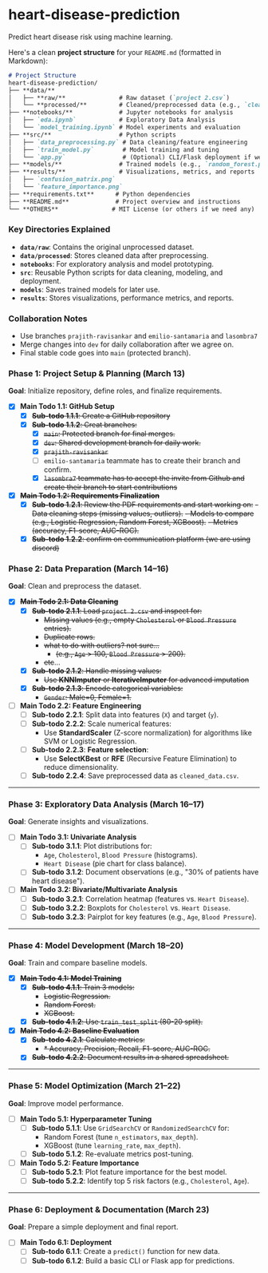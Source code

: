 # heart-disease-prediction
Predict heart disease risk using machine learning.

Here's a clean **project structure** for your `README.md` (formatted in Markdown):

```markdown
# Project Structure
heart-disease-prediction/  
├── **data/**  
│   ├── **raw/**               # Raw dataset (`project 2.csv`)
│   └── **processed/**         # Cleaned/preprocessed data (e.g., `cleaned_data.csv`)  
├── **notebooks/**             # Jupyter notebooks for analysis  
│   ├── `eda.ipynb`            # Exploratory Data Analysis  
│   └── `model_training.ipynb` # Model experiments and evaluation  
├── **src/**                   # Python scripts  
│   ├── `data_preprocessing.py` # Data cleaning/feature engineering  
│   ├── `train_model.py`        # Model training and tuning  
│   └── `app.py`                # (Optional) CLI/Flask deployment if we have time
├── **models/**                # Trained models (e.g., `random_forest.pkl`)  
├── **results/**               # Visualizations, metrics, and reports  
│   ├── `confusion_matrix.png`  
│   └── `feature_importance.png`  
├── **requirements.txt**      # Python dependencies  
├── **README.md**             # Project overview and instructions  
└── **OTHERS**               # MIT License (or others if we need any)  
```

### **Key Directories Explained**  
- **`data/raw`**: Contains the original unprocessed dataset.  
- **`data/processed`**: Stores cleaned data after preprocessing.  
- **`notebooks`**: For exploratory analysis and model prototyping.  
- **`src`**: Reusable Python scripts for data cleaning, modeling, and deployment.  
- **`models`**: Saves trained models for later use.  
- **`results`**: Stores visualizations, performance metrics, and reports.  

### **Collaboration Notes**  
- Use branches `prajith-ravisankar` and `emilio-santamaria` and `lasombra7` 
- Merge changes into `dev` for daily collaboration after we agree on.  
- Final stable code goes into `main` (protected branch).

### **Phase 1: Project Setup & Planning (March 13)**

**Goal**: Initialize repository, define roles, and finalize requirements.

- [x]  **Main Todo 1.1: GitHub Setup**
    - [x]  ~~**Sub-todo 1.1.1**: Create a GitHub repository~~
    - [x]  ~~**Sub-todo 1.1.2**: Creat branches:~~
        - [x]  ~~`main`: Protected branch for final merges.~~
        - [x]  ~~`dev`: Shared development branch for daily work.~~
        - [x]  ~~`prajith-ravisankar`~~
        - [ ]  `emilio-santamaria` teammate has to create their branch and confirm.
        - [x] ~~`lasombra7` teammate has to accept the invite from Github and create their branch to start contributions~~
- [x]  ~~**Main Todo 1.2: Requirements Finalization**~~
    - [x]  ~~**Sub-todo 1.2.1**: Review the PDF requirements and start working on:~~
        ~~- Data cleaning steps (missing values, outliers).~~
        ~~- Models to compare (e.g., Logistic Regression, Random Forest, XGBoost).~~
        ~~- Metrics (accuracy, F1-score, AUC-ROC).~~
    - [x]  ~~**Sub-todo 1.2.2**: confirm on communication platform (we are using discord)~~

### **Phase 2: Data Preparation (March 14–16)**

**Goal**: Clean and preprocess the dataset.

- [x]  ~~**Main Todo 2.1: Data Cleaning**~~
    - [x]  ~~**Sub-todo 2.1.1**: Load `project 2.csv` and inspect for:~~
        - ~~Missing values (e.g., empty `Cholesterol` or `Blood Pressure` entries).~~
        - ~~Duplicate rows.~~
        - ~~what to do with outliers? not sure…~~
            - ~~(e.g., `Age` > 100, `Blood Pressure` > 200).~~
        - ~~etc~~…
    - [x]  ~~**Sub-todo 2.1.2**: Handle missing values:~~
        - ~~Use **KNNImputer** or **IterativeImputer** for advanced imputation~~
    - [x]  ~~**Sub-todo 2.1.3**: Encode categorical variables:~~
        - ~~`Gender`: Male=0, Female=1.~~
- [ ]  **Main Todo 2.2: Feature Engineering**
    - [ ]  **Sub-todo 2.2.1**: Split data into features (`X`) and target (`y`).
    - [ ]  **Sub-todo 2.2.2**: Scale numerical features:
        - Use **StandardScaler** (Z-score normalization) for algorithms like SVM or Logistic Regression.
    - [ ]  **Sub-todo 2.2.3**: **Feature selection**:
        - Use **SelectKBest** or **RFE** (Recursive Feature Elimination) to reduce dimensionality.
    - [ ]  **Sub-todo 2.2.4**: Save preprocessed data as `cleaned_data.csv`.

---

### **Phase 3: Exploratory Data Analysis (March 16–17)**

**Goal**: Generate insights and visualizations.

- [ ]  **Main Todo 3.1: Univariate Analysis**
    - [ ]  **Sub-todo 3.1.1**: Plot distributions for:
        - `Age`, `Cholesterol`, `Blood Pressure` (histograms).
        - `Heart Disease` (pie chart for class balance).
    - [ ]  **Sub-todo 3.1.2**: Document observations (e.g., "30% of patients have heart disease").
- [ ]  **Main Todo 3.2: Bivariate/Multivariate Analysis**
    - [ ]  **Sub-todo 3.2.1**: Correlation heatmap (features vs. `Heart Disease`).
    - [ ]  **Sub-todo 3.2.2**: Boxplots for `Cholesterol` vs. `Heart Disease`.
    - [ ]  **Sub-todo 3.2.3**: Pairplot for key features (e.g., `Age`, `Blood Pressure`).

---

### **Phase 4: Model Development (March 18–20)**

**Goal**: Train and compare baseline models.

- [x]  ~~**Main Todo 4.1: Model Training**~~
    - [x]  ~~**Sub-todo 4.1.1**: Train 3 models:~~
        - ~~Logistic Regression.~~
        - ~~Random Forest.~~
        - ~~XGBoost.~~
    - [x]  ~~**Sub-todo 4.1.2**: Use `train_test_split` (80-20 split).~~
- [x]  ~~**Main Todo 4.2: Baseline Evaluation**~~
    - [x]  ~~**Sub-todo 4.2.1**: Calculate metrics:~~
        - ~~* Accuracy, Precision, Recall, F1-score, AUC-ROC.~~
    - [x]  ~~**Sub-todo 4.2.2**: Document results in a shared spreadsheet.~~

---

### **Phase 5: Model Optimization (March 21–22)**

**Goal**: Improve model performance.

- [ ]  **Main Todo 5.1: Hyperparameter Tuning**
    - [ ]  **Sub-todo 5.1.1**: Use `GridSearchCV` or `RandomizedSearchCV` for:
        - Random Forest (tune `n_estimators`, `max_depth`).
        - XGBoost (tune `learning_rate`, `max_depth`).
    - [ ]  **Sub-todo 5.1.2**: Re-evaluate metrics post-tuning.
- [ ]  **Main Todo 5.2: Feature Importance**
    - [ ]  **Sub-todo 5.2.1**: Plot feature importance for the best model.
    - [ ]  **Sub-todo 5.2.2**: Identify top 5 risk factors (e.g., `Cholesterol`, `Age`).

---

### **Phase 6: Deployment & Documentation (March 23)**

**Goal**: Prepare a simple deployment and final report.

- [ ]  **Main Todo 6.1: Deployment**
    - [ ]  **Sub-todo 6.1.1**: Create a `predict()` function for new data.
    - [ ]  **Sub-todo 6.1.2**: Build a basic CLI or Flask app for predictions.
